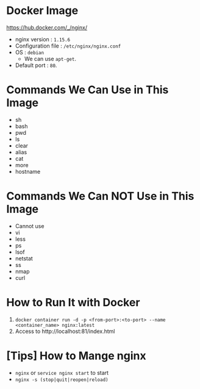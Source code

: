 # Docker Image
https://hub.docker.com/_/nginx/
- nginx version : `1.15.6`
- Configuration file : `/etc/nginx/nginx.conf`
- OS : `debian`
  - We can use `apt-get`.
- Default port : `80`.


# Commands We Can Use in This Image
- sh
- bash
- pwd
- ls
- clear
- alias
- cat
- more
- hostname


# Commands We Can NOT Use in This Image
- Cannot use
- vi
- less
- ps
- lsof
- netstat
- ss
- nmap
- curl


# How to Run It with Docker
1. `docker container run -d -p <from-port>:<to-port> --name <container_name> nginx:latest`
2. Access to http://localhost:81/index.html


# [Tips] How to Mange nginx
- `nginx` or `service nginx start` to start
- `nginx -s (stop|quit|reopen|reload)`
